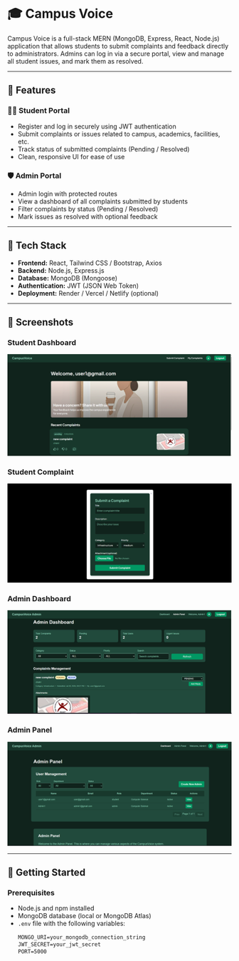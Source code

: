 # 🎓 Campus Voice

Campus Voice is a full-stack MERN (MongoDB, Express, React, Node.js) application that allows students to submit complaints and feedback directly to administrators. Admins can log in via a secure portal, view and manage all student issues, and mark them as resolved.

---

## 🌟 Features

### 🧑‍🎓 Student Portal
- Register and log in securely using JWT authentication
- Submit complaints or issues related to campus, academics, facilities, etc.
- Track status of submitted complaints (Pending / Resolved)
- Clean, responsive UI for ease of use

### 🛡️ Admin Portal
- Admin login with protected routes
- View a dashboard of all complaints submitted by students
- Filter complaints by status (Pending / Resolved)
- Mark issues as resolved with optional feedback

---

## 🧰 Tech Stack

- **Frontend:** React, Tailwind CSS / Bootstrap, Axios
- **Backend:** Node.js, Express.js
- **Database:** MongoDB (Mongoose)
- **Authentication:** JWT (JSON Web Token)
- **Deployment:** Render / Vercel / Netlify (optional)

---

## 📸 Screenshots

### Student Dashboard
![Student Dashboard](https://github.com/chakri8826/CAMPUS-VOICE/blob/ac2ab51845ff61cb9cd3cfeb1d8954c521d9a326/Student%20Dashboard.png)

### Student Complaint
![Student Complaint](https://github.com/chakri8826/CAMPUS-VOICE/blob/ac2ab51845ff61cb9cd3cfeb1d8954c521d9a326/Submit%20Complaint.png)

### Admin Dashboard
![Admin Dashboard](https://github.com/chakri8826/CAMPUS-VOICE/blob/ac2ab51845ff61cb9cd3cfeb1d8954c521d9a326/Admin%20Dashboard.png)

### Admin Panel
![Admin Panel](https://github.com/chakri8826/CAMPUS-VOICE/blob/ac2ab51845ff61cb9cd3cfeb1d8954c521d9a326/Admin%20Panel.png)

---


## 🚀 Getting Started

### Prerequisites

- Node.js and npm installed
- MongoDB database (local or MongoDB Atlas)
- `.env` file with the following variables:
  ```env
  MONGO_URI=your_mongodb_connection_string
  JWT_SECRET=your_jwt_secret
  PORT=5000
